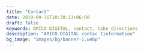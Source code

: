 ```yaml
---
title: "Contact"
date: 2019-09-16T10:30:13+06:00
draft: false
keywords: AMICO DIGITAL, contact, take directions
description: "AMICO DIGITAL contac tinformation"
bg_image: "images/bg/banner-1.webp"
---
```


